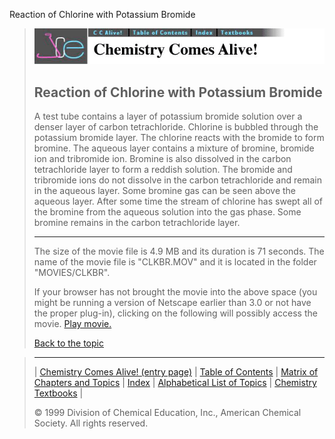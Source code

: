 





 Reaction of Chlorine with Potassium Bromide
 



> ![Chemistry Comes Alive!](ccahead.gif)
> 
> 
> 
> 
> 
> 
> 
> 
> 
> ## Reaction of Chlorine with Potassium Bromide
> 
> 
> 
> 
> 
> 
> 
> 
>   
> 
> 
> 
> 
> 
>  A test tube contains a layer of potassium bromide solution over a denser layer of carbon tetrachloride. Chlorine is bubbled through the potassium bromide layer. The chlorine reacts with the bromide to form bromine. The aqueous layer contains a mixture of bromine, bromide ion and tribromide ion. Bromine is also dissolved in the carbon tetrachloride layer to form a reddish solution. The bromide and tribromide ions do not dissolve in the carbon tetrachloride and remain in the aqueous layer. Some bromine gas can be seen above the aqueous layer. 
After some time the stream of chlorine has swept all of the bromine from the aqueous solution into the gas phase.
Some bromine remains in the carbon tetrachloride layer.
>  
> 
> 
> 
> 
> ---
> 
> 
>  The size of the movie file is 4.9 MB and its duration is 71 seconds. 
The name of the movie file is "CLKBR.MOV" 
and it is located in the folder "MOVIES/CLKBR".
>  
> 
> 
> 
>  If your browser has not brought the movie into the above space
(you might be running a version of Netscape earlier than 3.0 or
not have the proper plug-in), clicking on the following will
possibly access the movie.
>  [Play movie.](../../MOVIES/CLKBR/CLKBR.MOV) 
> 
> 
> 
> 
> [Back to the topic](../../MAIN/CLKBR/PAGE1.HTM)



> ---
> 
> 
>  |
>  [Chemistry Comes Alive! (entry page)](../../INDEX.HTM) 
>  |
>  [Table of Contents](../../CONTENTS.HTM) 
>  |
>  [Matrix of Chapters and Topics](../../MATRIX.HTM) 
>  |
>  [Index](../../WORDS.HTM) 
>  |
>  [Alphabetical List of Topics](../../ALPHATOP.HTM) 
>  |
>  [Chemistry Textbooks](../../BOOKS.HTM) 
>  |
>  
>  © 1999 Division of Chemical Education, Inc.,
American Chemical Society. All rights reserved.





